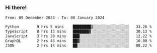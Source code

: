 ### Hi there!

<!--START_SECTION:waka-->

```txt
From: 09 December 2023 - To: 08 January 2024

Python        9 hrs 5 mins    ████████▒░░░░░░░░░░░░░░░░   33.26 %
TypeScript    8 hrs 13 mins   ███████▓░░░░░░░░░░░░░░░░░   30.13 %
JavaScript    3 hrs 20 mins   ███░░░░░░░░░░░░░░░░░░░░░░   12.22 %
GraphQL       2 hrs 43 mins   ██▓░░░░░░░░░░░░░░░░░░░░░░   10.00 %
JSON          2 hrs 14 mins   ██░░░░░░░░░░░░░░░░░░░░░░░   08.22 %
```

<!--END_SECTION:waka-->
